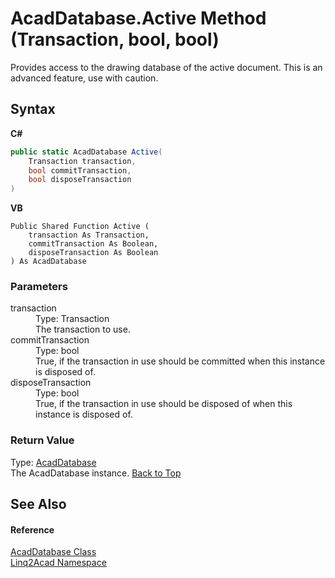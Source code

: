 # AcadDatabase.Active Method (Transaction, bool, bool)
 

Provides access to the drawing database of the active document. This is an advanced feature, use with caution.

## Syntax

**C#**<br />
``` C#
public static AcadDatabase Active(
	Transaction transaction,
	bool commitTransaction,
	bool disposeTransaction
)
```

**VB**<br />
``` VB
Public Shared Function Active ( 
	transaction As Transaction,
	commitTransaction As Boolean,
	disposeTransaction As Boolean
) As AcadDatabase
```


### Parameters
<dl><dt>transaction</dt><dd>Type: Transaction<br />The transaction to use.</dd><dt>commitTransaction</dt><dd>Type: bool<br />True, if the transaction in use should be committed when this instance is disposed of.</dd><dt>disposeTransaction</dt><dd>Type: bool<br />True, if the transaction in use should be disposed of when this instance is disposed of.</dd></dl>

### Return Value
Type: <a href="T_Linq2Acad_AcadDatabase.md#AcadDatabase-Class">AcadDatabase</a><br />The AcadDatabase instance.
<a href="#AcadDatabaseActive-Method-Transaction-bool-bool">Back to Top</a>

## See Also


#### Reference
<a href="T_Linq2Acad_AcadDatabase.md#AcadDatabase-Class">AcadDatabase Class</a><br /><a href="N_Linq2Acad.md#Linq2Acad-Namespace">Linq2Acad Namespace</a><br />
